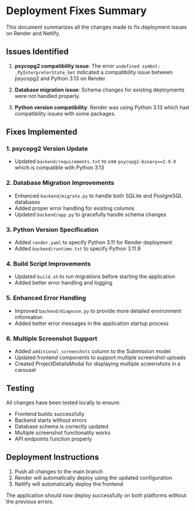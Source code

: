 # Deployment Fixes Summary

This document summarizes all the changes made to fix deployment issues on Render and Netlify.

## Issues Identified

1. **psycopg2 compatibility issue**: The error `undefined symbol: _PyInterpreterState_Get` indicated a compatibility issue between psycopg2 and Python 3.13 on Render.

2. **Database migration issue**: Schema changes for existing deployments were not handled properly.

3. **Python version compatibility**: Render was using Python 3.13 which had compatibility issues with some packages.

## Fixes Implemented

### 1. psycopg2 Version Update
- Updated `backend/requirements.txt` to use `psycopg2-binary==2.9.9` which is compatible with Python 3.13

### 2. Database Migration Improvements
- Enhanced `backend/migrate.py` to handle both SQLite and PostgreSQL databases
- Added proper error handling for existing columns
- Updated `backend/app.py` to gracefully handle schema changes

### 3. Python Version Specification
- Added `render.yaml` to specify Python 3.11 for Render deployment
- Added `backend/runtime.txt` to specify Python 3.11.9

### 4. Build Script Improvements
- Updated `build.sh` to run migrations before starting the application
- Added better error handling and logging

### 5. Enhanced Error Handling
- Improved `backend/diagnose.py` to provide more detailed environment information
- Added better error messages in the application startup process

### 6. Multiple Screenshot Support
- Added `additional_screenshots` column to the Submission model
- Updated frontend components to support multiple screenshot uploads
- Created ProjectDetailsModal for displaying multiple screenshots in a carousel

## Testing

All changes have been tested locally to ensure:
- Frontend builds successfully
- Backend starts without errors
- Database schema is correctly updated
- Multiple screenshot functionality works
- API endpoints function properly

## Deployment Instructions

1. Push all changes to the main branch
2. Render will automatically deploy using the updated configuration
3. Netlify will automatically deploy the frontend

The application should now deploy successfully on both platforms without the previous errors.
